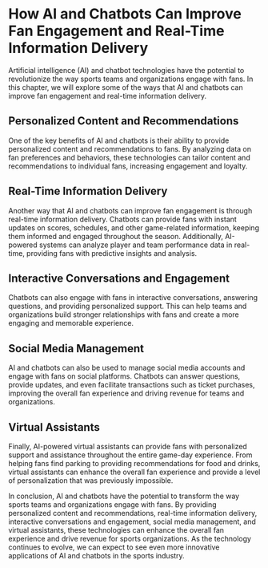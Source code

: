 How AI and Chatbots Can Improve Fan Engagement and Real-Time Information Delivery
============================================================================================================================================

Artificial intelligence (AI) and chatbot technologies have the potential to revolutionize the way sports teams and organizations engage with fans. In this chapter, we will explore some of the ways that AI and chatbots can improve fan engagement and real-time information delivery.

Personalized Content and Recommendations
----------------------------------------

One of the key benefits of AI and chatbots is their ability to provide personalized content and recommendations to fans. By analyzing data on fan preferences and behaviors, these technologies can tailor content and recommendations to individual fans, increasing engagement and loyalty.

Real-Time Information Delivery
------------------------------

Another way that AI and chatbots can improve fan engagement is through real-time information delivery. Chatbots can provide fans with instant updates on scores, schedules, and other game-related information, keeping them informed and engaged throughout the season. Additionally, AI-powered systems can analyze player and team performance data in real-time, providing fans with predictive insights and analysis.

Interactive Conversations and Engagement
----------------------------------------

Chatbots can also engage with fans in interactive conversations, answering questions, and providing personalized support. This can help teams and organizations build stronger relationships with fans and create a more engaging and memorable experience.

Social Media Management
-----------------------

AI and chatbots can also be used to manage social media accounts and engage with fans on social platforms. Chatbots can answer questions, provide updates, and even facilitate transactions such as ticket purchases, improving the overall fan experience and driving revenue for teams and organizations.

Virtual Assistants
------------------

Finally, AI-powered virtual assistants can provide fans with personalized support and assistance throughout the entire game-day experience. From helping fans find parking to providing recommendations for food and drinks, virtual assistants can enhance the overall fan experience and provide a level of personalization that was previously impossible.

In conclusion, AI and chatbots have the potential to transform the way sports teams and organizations engage with fans. By providing personalized content and recommendations, real-time information delivery, interactive conversations and engagement, social media management, and virtual assistants, these technologies can enhance the overall fan experience and drive revenue for sports organizations. As the technology continues to evolve, we can expect to see even more innovative applications of AI and chatbots in the sports industry.
